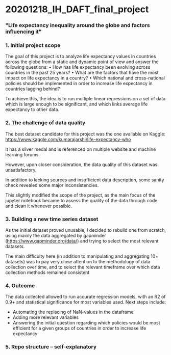 # 20201218_IH_DAFT_final_project

### "Life expectancy inequality around the globe and factors influencing it"

### 1.	Initial project scope

The goal of this project is to analyze life expectancy values in countries across the globe from a static and dynamic point of view and answer the following questions:
•	How has life expectancy been evolving across countries in the past 25 years?
•	What are the factors that have the most impact on life expectancy in a country?
•	Which national and cross-national policies should be implemented in order to increase life expectancy in countries lagging behind?

To achieve this, the idea is to run multiple linear regressions on a set of data which is large enough to be significant, and which links average life expectancy to other data.

### 2.	The challenge of data quality

The best dataset candidate for this project was the one available on Kaggle: https://www.kaggle.com/kumarajarshi/life-expectancy-who

It has a silver medal and is referenced on multiple website and machine learning forums.

However, upon closer consideration, the data quality of this dataset was unsatisfactory. 

In addition to lacking sources and insufficient data description, some sanity check revealed some major inconsistencies. 

This slightly modified the scope of the project, as the main focus of the jupyter notebook became to assess the quality of the data through code and clean it whenever possible. 

### 3.	Building a new time series dataset

As the initial dataset proved unusable, I decided to rebuild one from scratch, using mainly the data aggregated by gapminder (https://www.gapminder.org/data/) and trying to select the most relevant datasets. 

The main difficulty here (in addition to manipulating and aggregating 10+ datasets) was to pay very close attention to the methodology of data collection over time, and to select the relevant timeframe over which data collection methods remained consistent

### 4.	Outcome

The data collected allowed to run accurate regression models, with an R2 of 0.9+ and statistical significance for most variables used.
Next steps include:
-	Automating the replacing of NaN-values in the dataframe
-	Adding more relevant variables
-	Answering the initial question regarding which policies would be most efficient for a given groups of countries in order to increase life expectancy

### 5.	Repo structure – self-explanatory
